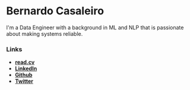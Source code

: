 # Bernardo Casaleiro

I'm a Data Engineer with a background in ML and NLP that is passionate about making systems reliable.

### Links
* **[read.cv](https://read.cv/bcasaleiro/)**
* **[LinkedIn](https://www.linkedin.com/in/bcasaleiro/)**
* **[Github](https://github.com/bcasaleiro)**
* **[Twitter](https://twitter.com/bcasaleiro)**
